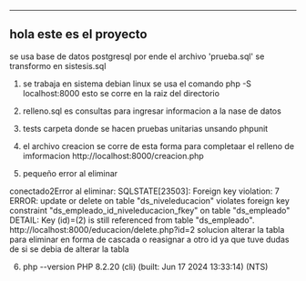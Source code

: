------------------
hola  este es el proyecto 
------------------

se usa base de datos postgresql   por  ende el archivo 'prueba.sql' se transformo en sistesis.sql

1. se trabaja en sistema debian linux se usa el comando php -S localhost:8000
esto se corre en la raiz del directorio

2. relleno.sql es consultas para ingresar informacion a la nase de datos
3. tests carpeta donde se hacen pruebas unitarias  unsando phpunit

4. el archivo creacion se corre de esta forma para completaar el relleno de imformacion http://localhost:8000/creacion.php

5. pequeño error al eliminar 

 conectado2Error al eliminar: SQLSTATE[23503]: Foreign key violation: 7 ERROR: update or delete on table "ds_niveleducacion" violates foreign key constraint "ds_empleado_id_niveleducacion_fkey" on table "ds_empleado" DETAIL: Key (id)=(2) is still referenced from table "ds_empleado".
 http://localhost:8000/educacion/delete.php?id=2 
 solucion alterar la tabla para eliminar en forma de cascada o reasignar a otro id  ya que tuve dudas de si se debia de alterar la tabla 

 6. php --version
PHP 8.2.20 (cli) (built: Jun 17 2024 13:33:14) (NTS)
